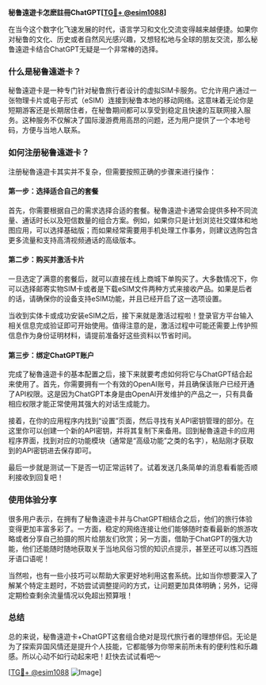 **秘鲁遠遊卡怎麽註冊ChatGPT[[TG💪+ @esim1088](https://t.me/s/esim1088)]**

在当今这个数字化飞速发展的时代，语言学习和文化交流变得越来越便捷。如果你对秘鲁的文化、历史或者自然风光感兴趣，又想轻松地与全球的朋友交流，那么秘鲁遠遊卡结合ChatGPT无疑是一个非常棒的选择。

### 什么是秘鲁遠遊卡？

秘鲁遠遊卡是一种专门针对秘鲁旅行者设计的虚拟SIM卡服务。它允许用户通过一张物理卡片或电子形式（eSIM）连接到秘鲁本地的移动网络。这意味着无论你是短期游客还是长期居住者，在秘鲁期间都可以享受到稳定且快速的互联网接入服务。这种服务不仅解决了国际漫游费用高昂的问题，还为用户提供了一个本地号码，方便与当地人联系。

### 如何注册秘鲁遠遊卡？

注册秘魯遠遊卡其实并不复杂，但需要按照正确的步骤来进行操作：

#### 第一步：选择适合自己的套餐
首先，你需要根据自己的需求选择合适的套餐。秘魯遠遊卡通常会提供多种不同流量、通话时长以及短信数量的组合方案。例如，如果你只是计划浏览社交媒体和地图应用，可以选择基础版；而如果经常需要用手机处理工作事务，则建议选购包含更多流量和支持高清视频通话的高级版本。

#### 第二步：购买并激活卡片
一旦选定了满意的套餐后，就可以直接在线上商城下单购买了。大多数情况下，你可以选择邮寄实物SIM卡或者是下载eSIM文件两种方式来接收产品。如果是后者的话，请确保你的设备支持eSIM功能，并且已经开启了这一选项设置。

当收到实体卡或成功安装eSIM之后，接下来就是激活过程啦！登录官方平台输入相关信息完成验证即可开始使用。值得注意的是，激活过程中可能还需要上传护照信息作为身份证明材料，请提前准备好这些资料以节省时间。

#### 第三步：绑定ChatGPT账户
完成了秘魯遠遊卡的基本配置之后，接下来就要考虑如何将它与ChatGPT结合起来使用了。首先，你需要拥有一个有效的OpenAI账号，并且确保该账户已经开通了API权限。这是因为ChatGPT本身是由OpenAI开发维护的产品之一，只有具备相应权限才能正常使用其强大的对话生成能力。

接着，在你的应用程序内找到“设置”页面，然后寻找有关API密钥管理的部分。在这里你可以创建一个新的API密钥，并将其复制下来备用。回到秘魯遠遊卡的应用程序界面，找到对应的功能模块（通常是“高级功能”之类的名字），粘贴刚才获取到的API密钥进去保存即可。

最后一步就是测试一下是否一切正常运转了。试着发送几条简单的消息看看能否顺利接收到回复吧！

### 使用体验分享

很多用户表示，在拥有了秘魯遠遊卡并与ChatGPT相结合之后，他们的旅行体验变得更加丰富多彩了。一方面，稳定的网络连接让他们能够随时查看最新的旅游攻略或者分享自己拍摄的照片给朋友们欣赏；另一方面，借助于ChatGPT的强大功能，他们还能随时随地获取关于当地风俗习惯的知识点提示，甚至还可以练习西班牙语口语呢！

当然啦，也有一些小技巧可以帮助大家更好地利用这套系统。比如当你想要深入了解某个特定主题时，不妨尝试调整提问的方式，让问题更加具体明确；另外，记得定期检查剩余流量情况以免超出预算哦！

### 总结

总的来说，秘魯遠遊卡+ChatGPT这套组合绝对是现代旅行者的理想伴侣。无论是为了探索异国风情还是提升个人技能，它都能够为你带来前所未有的便利性和乐趣感。所以心动不如行动起来吧！赶快去试试看吧～

[[TG💪+ @esim1088](https://t.me/s/esim1088) ![Image](https://i.postimg.cc/4NQfJmqS/Snipaste-2025-05-13-00-14-12.png)]